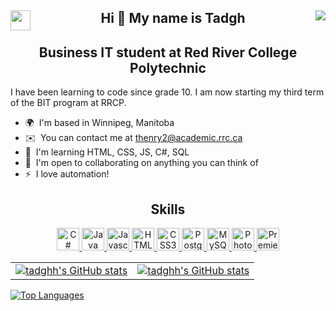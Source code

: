 <div align="center">
	<a href="https://www.linkedin.com/in/tadghh" target="_blank" rel="noreferrer">
		<img align="left" src="https://raw.githubusercontent.com/danielcranney/readme-generator/main/public/icons/socials/linkedin.svg" width="32" height="32"/>
	</a>
	<h2 >
        Hi 👋 My name is Tadgh
		<img align="right" src="https://img.shields.io/github/followers/tadghh?logo=github&style=for-the-badge&color=0891b2&labelColor=1c1917"/>
	</h2>
</div>

<h2 align="center">
Business IT student at Red River College Polytechnic
</h2>

I have been learning to code since grade 10. I am now starting my third term of the BIT program at RRCP.

*   🌍  I'm based in Winnipeg, Manitoba
*   ✉️  You can contact me at [thenry2@academic.rrc.ca](mailto:thenry2@academic.rrc.ca)
*   🧠  I'm learning HTML, CSS, JS, C#, SQL
*   🤝  I'm open to collaborating on anything you can think of
*   ⚡  I love automation!

<h2 align="center"> Skills </h2>
	<p align="center">
		<a href="https://docs.microsoft.com/en-us/dotnet/csharp/" target="_blank" rel="noreferrer">
			<img src="https://raw.githubusercontent.com/danielcranney/readme-generator/main/public/icons/skills/csharp-colored.svg" width="36" height="36" alt="C#"/>
		</a>
		<a href="https://www.oracle.com/java/" target="_blank" rel="noreferrer">
			<img src="https://raw.githubusercontent.com/danielcranney/readme-generator/main/public/icons/skills/java-colored.svg" width="36" height="36" alt="Java"/>
		</a>
		<a href="https://developer.mozilla.org/en-US/docs/Web/JavaScript" target="_blank" rel="noreferrer">
			<img src="https://raw.githubusercontent.com/danielcranney/readme-generator/main/public/icons/skills/javascript-colored.svg" width="36" height="36" alt="Javascript"/>
		</a>
		<a href="https://developer.mozilla.org/en-US/docs/Glossary/HTML5" target="_blank" rel="noreferrer">
			<img src="https://raw.githubusercontent.com/danielcranney/readme-generator/main/public/icons/skills/html5-colored.svg" width="36" height="36" alt="HTML5"/>
		</a>
		<a href="https://www.w3.org/TR/CSS/#css" target="_blank" rel="noreferrer">
			<img src="https://raw.githubusercontent.com/danielcranney/readme-generator/main/public/icons/skills/css3-colored.svg" width="36" height="36" alt="CSS3"/>
		</a>
		<a href="https://www.postgresql.org/" target="_blank" rel="noreferrer">
			<img src="https://raw.githubusercontent.com/danielcranney/readme-generator/main/public/icons/skills/postgresql-colored.svg" width="36" height="36" alt="PostgreSQL"/>
		</a>
		<a href="https://www.mysql.com/" target="_blank" rel="noreferrer">
			<img src="https://raw.githubusercontent.com/danielcranney/readme-generator/main/public/icons/skills/mysql-colored.svg" width="36" height="36" alt="MySQL"/>
		</a>
		<a href="https://www.adobe.com/uk/products/photoshop.html" target="_blank" rel="noreferrer">
			<img src="https://raw.githubusercontent.com/danielcranney/readme-generator/main/public/icons/skills/photoshop-colored-dark.svg" width="36" height="36" alt="Photoshop"/>
		</a>
		<a href="https://www.adobe.com/uk/products/premiere.html" target="_blank" rel="noreferrer">
			<img src="https://raw.githubusercontent.com/danielcranney/readme-generator/main/public/icons/skills/premierepro-colored-dark.svg" width="36" height="36" alt="Premiere Pro"/>
		</a>
	</p>
	<table>
		<tbody>
			<tr>
				<td width=50%>
				<a href="http://www.github.com/tadghh">
					<img src="https://github-readme-stats.vercel.app/api?username=tadghh&show_icons=true&hide=&count_private=true&title_color=0891b2&text_color=ffffff&icon_color=0891b2&bg_color=FFFFFF00&hide_border=true&show_icons=true" alt="tadghh's GitHub stats"/>
				</a>
			</td>
			<td>
				<a href="http://www.github.com/tadghh">
					<img src="https://github-readme-streak-stats.herokuapp.com?user=tadghh&theme=vision-friendly-dark&hide_border=true&date_format=M%20j%5B%2C%20Y%5D&background=FFFFFF00" alt="tadghh's GitHub stats"/>
				</td>
			</tr>
		</tbody>
	</table>
	<a href="https://github.com/tadghh" align="left">
		<img src="https://github-readme-stats.vercel.app/api/top-langs/?username=tadghh&langs_count=10&title_color=0891b2&text_color=ffffff&icon_color=0891b2&bg_color=1c1917&hide_border=true&locale=en&custom_title=Top%20%Languages" alt="Top Languages"/>
	</a>
